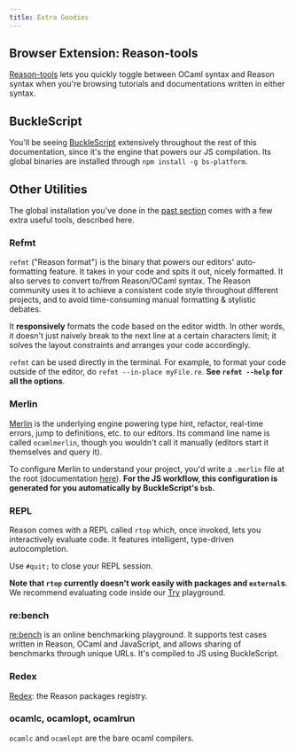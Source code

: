 ```yaml
---
title: Extra Goodies
---
```


## Browser Extension: Reason-tools

[Reason-tools](https://github.com/reasonml/reason-tools) lets you quickly toggle between OCaml syntax and Reason syntax when you're browsing tutorials and documentations written in either syntax.

## BuckleScript

You'll be seeing [BuckleScript](https://bucklescript.github.io) extensively throughout the rest of this documentation, since it's the engine that powers our JS compilation. Its global binaries are installed through `npm install -g bs-platform`.

## Other Utilities

The global installation you've done in the [past section](global-installation.md) comes with a few extra useful tools, described here.

### Refmt

`refmt` ("Reason format") is the binary that powers our editors' auto-formatting feature. It takes in your code and spits it out, nicely formatted. It also serves to convert to/from Reason/OCaml syntax. The Reason community uses it to achieve a consistent code style throughout different projects, and to avoid time-consuming manual formatting & stylistic debates.

It **responsively** formats the code based on the editor width. In other words, it doesn't just naively break to the next line at a certain characters limit; it solves the layout constraints and arranges your code accordingly.

`refmt` can be used directly in the terminal. For example, to format your code outside of the editor, do `refmt --in-place myFile.re`. **See `refmt --help` for all the options**.

### Merlin

[Merlin](https://github.com/ocaml/merlin) is the underlying engine powering type hint, refactor, real-time errors, jump to definitions, etc. to our editors. Its command line name is called `ocamlmerlin`, though you wouldn't call it manually (editors start it themselves and query it).

To configure Merlin to understand your project, you'd write a `.merlin` file at the root (documentation [here](https://github.com/ocaml/merlin/wiki/project-configuration)). **For the JS workflow, this configuration is generated for you automatically by BuckleScript's `bsb`.**

### REPL

Reason comes with a REPL called `rtop` which, once invoked, lets you interactively evaluate code. It features intelligent, type-driven autocompletion.

Use `#quit;` to close your REPL session.

**Note that `rtop` currently doesn't work easily with packages and `external`s**. We recommend evaluating code inside our [Try](/try.html) playground.

### re:bench

[re:bench](https://rebench.github.io) is an online benchmarking playground. It supports test cases written in Reason, OCaml and JavaScript, and allows sharing of benchmarks through unique URLs. It's compiled to JS using BuckleScript.

### Redex

[Redex](https://redex.github.io): the Reason packages registry.

### ocamlc, ocamlopt, ocamlrun

`ocamlc` and `ocamlopt` are the bare ocaml compilers.

